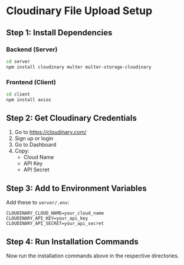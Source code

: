 # Cloudinary File Upload Setup

## Step 1: Install Dependencies

### Backend (Server)
```bash
cd server
npm install cloudinary multer multer-storage-cloudinary
```

### Frontend (Client)
```bash
cd client
npm install axios
```

## Step 2: Get Cloudinary Credentials

1. Go to https://cloudinary.com/
2. Sign up or login
3. Go to Dashboard
4. Copy:
   - Cloud Name
   - API Key
   - API Secret

## Step 3: Add to Environment Variables

Add these to `server/.env`:

```env
CLOUDINARY_CLOUD_NAME=your_cloud_name
CLOUDINARY_API_KEY=your_api_key
CLOUDINARY_API_SECRET=your_api_secret
```

## Step 4: Run Installation Commands

Now run the installation commands above in the respective directories.
